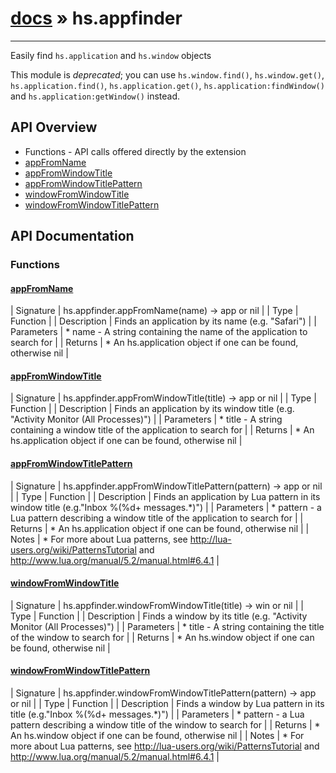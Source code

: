 # [docs](index.md) » hs.appfinder
---

Easily find ```hs.application``` and ```hs.window``` objects

This module is *deprecated*; you can use `hs.window.find()`, `hs.window.get()`, `hs.application.find()`,
`hs.application.get()`, `hs.application:findWindow()` and `hs.application:getWindow()` instead.

## API Overview
* Functions - API calls offered directly by the extension
* [appFromName](#appFromName)
* [appFromWindowTitle](#appFromWindowTitle)
* [appFromWindowTitlePattern](#appFromWindowTitlePattern)
* [windowFromWindowTitle](#windowFromWindowTitle)
* [windowFromWindowTitlePattern](#windowFromWindowTitlePattern)

## API Documentation

### Functions

#### [appFromName](#appFromName)
| Signature   | hs.appfinder.appFromName(name) -> app or nil  |
| Type        | Function |
| Description | Finds an application by its name (e.g. "Safari") |
| Parameters |  * name - A string containing the name of the application to search for | | Returns |  * An hs.application object if one can be found, otherwise nil | 
#### [appFromWindowTitle](#appFromWindowTitle)
| Signature   | hs.appfinder.appFromWindowTitle(title) -> app or nil  |
| Type        | Function |
| Description | Finds an application by its window title (e.g. "Activity Monitor (All Processes)") |
| Parameters |  * title - A string containing a window title of the application to search for | | Returns |  * An hs.application object if one can be found, otherwise nil | 
#### [appFromWindowTitlePattern](#appFromWindowTitlePattern)
| Signature   | hs.appfinder.appFromWindowTitlePattern(pattern) -> app or nil  |
| Type        | Function |
| Description | Finds an application by Lua pattern in its window title (e.g."Inbox %(%d+ messages.*)") |
| Parameters |  * pattern - a Lua pattern describing a window title of the application to search for | | Returns |  * An hs.application object if one can be found, otherwise nil | | Notes |  * For more about Lua patterns, see http://lua-users.org/wiki/PatternsTutorial and http://www.lua.org/manual/5.2/manual.html#6.4.1 | 
#### [windowFromWindowTitle](#windowFromWindowTitle)
| Signature   | hs.appfinder.windowFromWindowTitle(title) -> win or nil  |
| Type        | Function |
| Description | Finds a window by its title (e.g. "Activity Monitor (All Processes)") |
| Parameters |  * title - A string containing the title of the window to search for | | Returns |  * An hs.window object if one can be found, otherwise nil | 
#### [windowFromWindowTitlePattern](#windowFromWindowTitlePattern)
| Signature   | hs.appfinder.windowFromWindowTitlePattern(pattern) -> app or nil  |
| Type        | Function |
| Description | Finds a window by Lua pattern in its title (e.g."Inbox %(%d+ messages.*)") |
| Parameters |  * pattern - a Lua pattern describing a window title of the window to search for | | Returns |  * An hs.window object if one can be found, otherwise nil | | Notes |  * For more about Lua patterns, see http://lua-users.org/wiki/PatternsTutorial and http://www.lua.org/manual/5.2/manual.html#6.4.1 | 